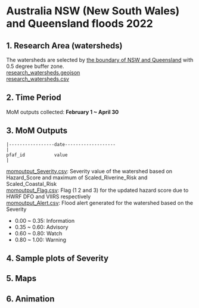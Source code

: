 # Australia NSW (New South Wales) and Queensland floods 2022
## 1. Research Area (watersheds)
The watersheds are selected by [the boundary of NSW and Queensland](Australia_NSW_Queensland.geojson) with 0.5 degree buffer zone.  
[research_watersheds.geojson](research_watersheds.geojson)  
[research_watersheds.csv](research_watersheds.csv)
## 2. Time Period 
MoM outputs collected: **February 1 ~ April 30**
## 3. MoM Outputs

```
|-----------------date-------------------
|
pfaf_id           value
|
```
[momoutput_Severity.csv](momoutput_Severity.csv): Severity value of the watershed based on Hazard_Score and maximum of Scaled_Riverine_Risk and Scaled_Coastal_Risk    
[momoutput_Flag.csv](momoutput_Flag.csv): Flag (1 2 and 3) for the updated hazard score due to HWRF DFO and VIIRS respectively   
[momoutput_Alert.csv](momoutput_Alert.csv): Flood alert generated for the watershed based on the Severity 
* 0.00 ~ 0.35: Information
* 0.35 ~ 0.60: Advisory
* 0.60 ~ 0.80: Watch
* 0.80 ~ 1.00: Warning 
## 4. Sample plots of Severity
## 5. Maps
## 6. Animation

